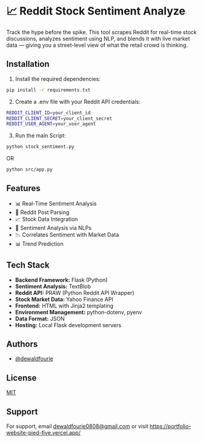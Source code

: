 
# 📈 Reddit Stock Sentiment Analyze

Track the hype before the spike. This tool scrapes Reddit for real-time stock discussions, analyzes sentiment using NLP, and blends it with live market data — giving you a street-level view of what the retail crowd is thinking.


## Installation

1. Install the required dependencies:

```bash
pip install -r requirements.txt
```

2. Create a .env file with your Reddit API credentials:

```bash
REDDIT_CLIENT_ID=your_client_id
REDDIT_CLIENT_SECRET=your_client_secret
REDDIT_USER_AGENT=your_user_agent
```
3. Run the main Script: 
```bash
python stock_sentiment.py
```
OR
```bash
python src/app.py
```
## Features

- 📊 Real-Time Sentiment Analysis
- 🧵 Reddit Post Parsing
- 📈 Stock Data Integration
- 🧠 Sentiment Analysis via NLPs
- 📉 Correlates Sentiment with Market Data
- 📊 Trend Prediction



## Tech Stack

- **Backend Framework:** Flask (Python)  
- **Sentiment Analysis:** TextBlob  
- **Reddit API:** PRAW (Python Reddit API Wrapper)  
- **Stock Market Data:** Yahoo Finance API  
- **Frontend:** HTML with Jinja2 templating  
- **Environment Management:** python-dotenv, pyenv  
- **Data Format:** JSON  
- **Hosting:** Local Flask development servers




## Authors

- [@dewaldfourie](https://github.com/DewaldFourie)


## License

[MIT](https://choosealicense.com/licenses/mit/)


## Support

For support, email dewaldfourie0808@gmail.com or visit https://portfolio-website-pied-five.vercel.app/

